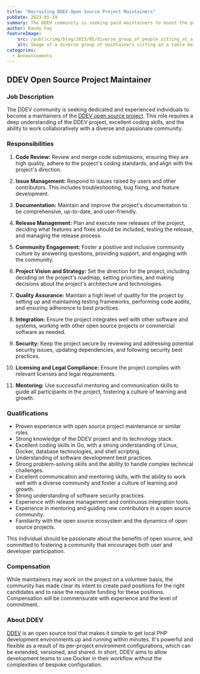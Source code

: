 ```yaml
---
title: "Recruiting DDEV Open Source Project Maintainers"
pubDate: 2023-05-19
summary: The DDEV community is seeking paid maintainers to boost the project's sustainability and growth.
author: Randy Fay
featureImage:
    src: /public/img/blog/2023/05/diverse_group_of_people_sitting_at_a_table_working.png
    alt: Image of a diverse group of maintainers sitting at a table maintaining DDEV
categories:
  - Announcements
---
```


## DDEV Open Source Project Maintainer

### Job Description

The DDEV community is seeking dedicated and experienced individuals to become a maintainers of the [DDEV open source project](https://ddev.com). This role requires a deep understanding of the DDEV project, excellent coding skills, and the ability to work collaboratively with a diverse and passionate community.

### Responsibilities

1. **Code Review:** Review and merge code submissions, ensuring they are high quality, adhere to the project's coding standards, and align with the project's direction.

2. **Issue Management:** Respond to issues raised by users and other contributors. This includes troubleshooting, bug fixing, and feature development.

3. **Documentation:** Maintain and improve the project's documentation to be comprehensive, up-to-date, and user-friendly.

4. **Release Management:** Plan and execute new releases of the project, deciding what features and fixes should be included, testing the release, and managing the release process.

5. **Community Engagement:** Foster a positive and inclusive community culture by answering questions, providing support, and engaging with the community.

6. **Project Vision and Strategy:** Set the direction for the project, including deciding on the project's roadmap, setting priorities, and making decisions about the project's architecture and technologies.

7. **Quality Assurance:** Maintain a high level of quality for the project by setting up and maintaining testing frameworks, performing code audits, and ensuring adherence to best practices.

8. **Integration:** Ensure the project integrates well with other software and systems, working with other open source projects or commercial software as needed.

9. **Security:** Keep the project secure by reviewing and addressing potential security issues, updating dependencies, and following security best practices.

10. **Licensing and Legal Compliance:** Ensure the project complies with relevant licenses and legal requirements.

11. **Mentoring:** Use successful mentoring and communication skills to guide all participants in the project, fostering a culture of learning and growth.

### Qualifications

- Proven experience with open source project maintenance or similar roles.
- Strong knowledge of the DDEV project and its technology stack.
- Excellent coding skills in Go, with a strong understanding of Linux, Docker, database technologies, and shell scripting.
- Understanding of software development best practices.
- Strong problem-solving skills and the ability to handle complex technical challenges.
- Excellent communication and mentoring skills, with the ability to work well with a diverse community and foster a culture of learning and growth.
- Strong understanding of software security practices.
- Experience with release management and continuous integration tools.
- Experience in mentoring and guiding new contributors in a open source community.
- Familiarity with the open source ecosystem and the dynamics of open source projects.

This individual should be passionate about the benefits of open source, and committed to fostering a community that encourages both user and developer participation.

### Compensation

While maintainers may work on the project on a volunteer basis, the community has made clear its intent to create paid positions for the right candidates and to raise the requisite funding for these positions. Compensation will be commensurate with experience and the level of commitment.

### About DDEV

[DDEV](https://ddev.com) is an open source tool that makes it simple to get local PHP development environments up and running within minutes. It's powerful and flexible as a result of its per-project environment configurations, which can be extended, versioned, and shared. In short, DDEV aims to allow development teams to use Docker in their workflow without the complexities of bespoke configuration.

